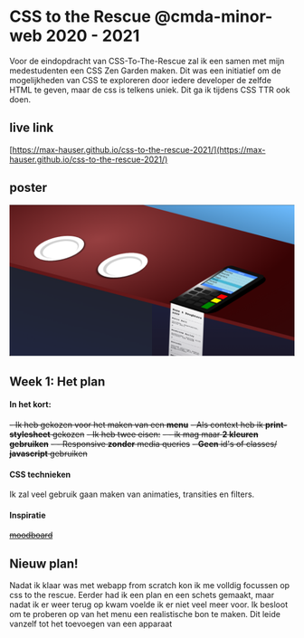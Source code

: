 # CSS to the Rescue @cmda-minor-web 2020 - 2021

Voor de eindopdracht van CSS-To-The-Rescue zal ik een samen met mijn medestudenten een CSS Zen Garden maken. Dit was een initiatief om de mogelijkheden van CSS te exploreren door iedere developer de zelfde HTML te geven, maar de css is telkens uniek. Dit ga ik tijdens CSS TTR ook doen.

## live link
[https://max-hauser.github.io/css-to-the-rescue-2021/](https://max-hauser.github.io/css-to-the-rescue-2021/)

## poster

![poster](https://github.com/max-hauser/css-to-the-rescue-2021/blob/master/images/poster.png)

## Week 1: Het plan

#### In het kort:
~~- Ik heb gekozen voor het maken van een **menu**~~
~~- Als context heb ik **print-stylesheet** gekozen~~
~~- Ik heb twee eisen:~~
~~- - ik mag maar **2 kleuren gebruiken**~~
~~- - Responsive **zonder** media queries~~
~~- **Geen** id's of classes/ **javascript** gebruiken~~

#### CSS technieken

Ik zal veel gebruik gaan maken van animaties, transities en filters.

#### Inspiratie

~~[moodboard](https://www.pinterest.co.uk/maxhauser1997/css-tts/)~~

## Nieuw plan!

Nadat ik klaar was met webapp from scratch kon ik me volldig focussen op css to the rescue. Eerder had ik een plan en een schets gemaakt, maar nadat ik er weer terug op kwam voelde ik er niet veel meer voor. Ik besloot om te proberen op van het menu een realistische bon te maken. Dit leide vanzelf tot het toevoegen van een apparaat
